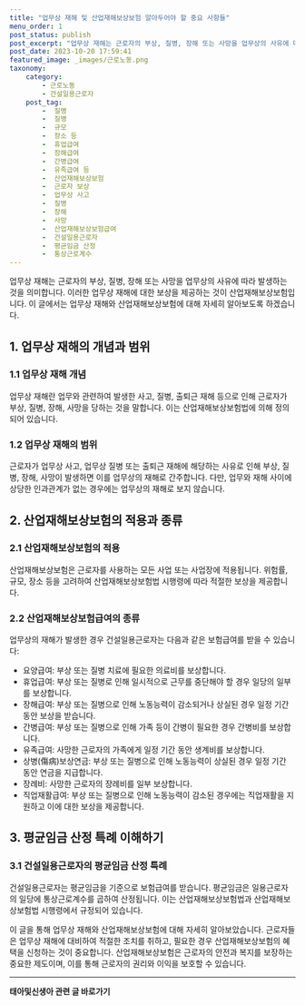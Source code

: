 ```yaml
---
title: "업무상 재해 및 산업재해보상보험 알아두어야 할 중요 사항들"
menu_order: 1
post_status: publish
post_excerpt: "업무상 재해는 근로자의 부상, 질병, 장해 또는 사망을 업무상의 사유에 따라 발생하는 것을 의미합니다. 이러한 업무상 재해에 대한 보상을 제공하는 것이 산업재해보상보험입니다. 이 글에서는 업무상 재해와 산업재해보상보험에 대해 자세히 알아보도록 하겠습니다."
post_date: 2023-10-20 17:59:41
featured_image: _images/근로노동.png
taxonomy:
    category:
        - 근로노동
        - 건설일용근로자
    post_tag:
        -  질병
        -  질병
        -  규모
        -  장소 등
        -  휴업급여
        -  장해급여
        -  간병급여
        -  유족급여 등
        -  산업재해보상보험
        -  근로자 보상
        -  업무상 사고
        -  질병
        -  장해
        -  사망
        -  산업재해보상보험급여
        -  건설일용근로자
        -  평균임금 산정
        -  통상근로계수
---
```



업무상 재해는 근로자의 부상, 질병, 장해 또는 사망을 업무상의 사유에 따라 발생하는 것을 의미합니다. 이러한 업무상 재해에 대한 보상을 제공하는 것이 산업재해보상보험입니다. 이 글에서는 업무상 재해와 산업재해보상보험에 대해 자세히 알아보도록 하겠습니다.

## 1. 업무상 재해의 개념과 범위

### 1.1 업무상 재해 개념
업무상 재해란 업무와 관련하여 발생한 사고, 질병, 출퇴근 재해 등으로 인해 근로자가 부상, 질병, 장해, 사망을 당하는 것을 말합니다. 이는 산업재해보상보험법에 의해 정의되어 있습니다.

### 1.2 업무상 재해의 범위
근로자가 업무상 사고, 업무상 질병 또는 출퇴근 재해에 해당하는 사유로 인해 부상, 질병, 장해, 사망이 발생하면 이를 업무상의 재해로 간주합니다. 다만, 업무와 재해 사이에 상당한 인과관계가 없는 경우에는 업무상의 재해로 보지 않습니다.

## 2. 산업재해보상보험의 적용과 종류

### 2.1 산업재해보상보험의 적용
산업재해보상보험은 근로자를 사용하는 모든 사업 또는 사업장에 적용됩니다. 위험률, 규모, 장소 등을 고려하여 산업재해보상보험법 시행령에 따라 적절한 보상을 제공합니다.

### 2.2 산업재해보상보험급여의 종류
업무상의 재해가 발생한 경우 건설일용근로자는 다음과 같은 보험급여를 받을 수 있습니다:
- 요양급여: 부상 또는 질병 치료에 필요한 의료비를 보상합니다.
- 휴업급여: 부상 또는 질병로 인해 일시적으로 근무를 중단해야 할 경우 일당의 일부를 보상합니다.
- 장해급여: 부상 또는 질병으로 인해 노동능력이 감소되거나 상실된 경우 일정 기간 동안 보상을 받습니다.
- 간병급여: 부상 또는 질병으로 인해 가족 등이 간병이 필요한 경우 간병비를 보상합니다.
- 유족급여: 사망한 근로자의 가족에게 일정 기간 동안 생계비를 보상합니다.
- 상병(傷病)보상연금: 부상 또는 질병으로 인해 노동능력이 상실된 경우 일정 기간 동안 연금을 지급합니다.
- 장례비: 사망한 근로자의 장례비를 일부 보상합니다.
- 직업재활급여: 부상 또는 질병으로 인해 노동능력이 감소된 경우에는 직업재활을 지원하고 이에 대한 보상을 제공합니다.

## 3. 평균임금 산정 특례 이해하기

### 3.1 건설일용근로자의 평균임금 산정 특례
건설일용근로자는 평균임금을 기준으로 보험급여를 받습니다. 평균임금은 일용근로자의 일당에 통상근로계수를 곱하여 산정됩니다. 이는 산업재해보상보험법과 산업재해보상보험법 시행령에서 규정되어 있습니다.

이 글을 통해 업무상 재해와 산업재해보상보험에 대해 자세히 알아보았습니다. 근로자들은 업무상 재해에 대비하여 적절한 조치를 취하고, 필요한 경우 산업재해보상보험의 혜택을 신청하는 것이 중요합니다. 산업재해보상보험은 근로자의 안전과 복지를 보장하는 중요한 제도이며, 이를 통해 근로자의 권리와 이익을 보호할 수 있습니다.
<!-- wp:separator -->
<hr class="wp-block-separator has-alpha-channel-opacity"/>
<!-- /wp:separator -->

<!-- wp:group {"backgroundColor":"base","layout":{"type":"constrained"}} -->
<div class="wp-block-group has-base-background-color has-background"><!-- wp:paragraph {"align":"center","fontSize":"medium"} -->
<p class="has-text-align-center has-large-font-size"><strong>태아및신생아 관련 글 바로가기</strong></p>
<!-- /wp:paragraph -->


<!-- wp:latest-posts
{"categories":[{"id":1496,"count":19,"description":"","link":"https://uknowlaw.com/category/%ed%83%9c%ec%95%84%eb%b0%8f%ec%8b%a0%ec%83%9d%ec%95%84/","name":"태아및신생아","slug":"태아및신생아","taxonomy":"category","parent":0,"meta":[],"_links":{"self":[{"href":"https://uknowlaw.com/wp-json/wp/v2/categories/1496"}],"collection":[{"href":"https://uknowlaw.com/wp-json/wp/v2/categories"}],"about":[{"href":"https://uknowlaw.com/wp-json/wp/v2/taxonomies/category"}],"wp:post_type":[{"href":"https://uknowlaw.com/wp-json/wp/v2/posts?categories=1496"}],"curies":[{"name":"wp","href":"https://api.w.org/{rel}","templated":true}]}}],"postsToShow":100,"excerptLength":28,"postLayout":"grid","columns":2,"featuredImageAlign":"left","featuredImageSizeSlug":"large","fontSize":"small"} /--></div>
<!-- /wp:group -->